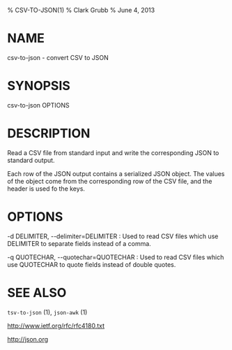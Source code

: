 % CSV-TO-JSON(1)
% Clark Grubb
% June 4, 2013


# NAME

csv-to-json - convert CSV to JSON

# SYNOPSIS

csv-to-json OPTIONS 

# DESCRIPTION

Read a CSV file from standard input and write the corresponding JSON to standard output.

Each row of the JSON output contains a serialized JSON object.  The values of the object come from the corresponding row of the CSV file, and the header is used fo the keys.

# OPTIONS

-d DELIMITER, \--delimiter=DELIMITER
: Used to read CSV files which use DELIMITER to separate fields instead of a comma.

-q QUOTECHAR, \--quotechar=QUOTECHAR
: Used to read CSV files which use QUOTECHAR to quote fields instead of double quotes.

# SEE ALSO

`tsv-to-json` (1), `json-awk` (1)

http://www.ietf.org/rfc/rfc4180.txt

http://json.org
